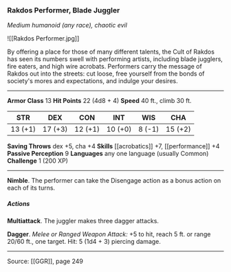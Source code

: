 ### Rakdos Performer, Blade Juggler
_Medium humanoid (any race), chaotic evil_

![[Rakdos Performer.jpg]]

By offering a place for those of many different talents, the Cult of Rakdos has seen its numbers swell with performing artists, including blade jugglers, fire eaters, and high wire acrobats. Performers carry the message of Rakdos out into the streets: cut loose, free yourself from the bonds of society's mores and expectations, and indulge your desires.






---

**Armor Class** 13
**Hit Points** 22 (4d8 + 4)
**Speed** 40 ft., climb 30 ft.

| STR     | DEX     | CON     | INT     | WIS     | CHA     |
|---------|---------|---------|---------|---------|---------|
| 13 (+1) | 17 (+3) | 12 (+1) | 10 (+0) | 8 (-1) | 15 (+2) |

**Saving Throws** dex +5, cha +4
**Skills** [[acrobatics]] +7, [[performance]] +4
**Passive Perception** 9
**Languages** any one language (usually Common)
**Challenge** 1 (200 XP)

---

**Nimble**. The performer can take the Disengage action as a bonus action on each of its turns.

##### Actions
**Multiattack**. The juggler makes three dagger attacks.

**Dagger**. _Melee or Ranged Weapon Attack:_ +5 to hit, reach 5 ft. or range 20/60 ft., one target. Hit: 5 (1d4 + 3) piercing damage.


---

Source: [[GGR]], page 249